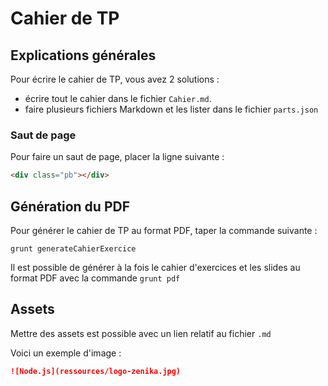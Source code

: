 # Cahier de TP

## Explications générales

Pour écrire le cahier de TP, vous avez 2 solutions :

- écrire tout le cahier dans le fichier `Cahier.md`.
- faire plusieurs fichiers Markdown et les lister dans le fichier `parts.json`

### Saut de page

Pour faire un saut de page, placer la ligne suivante :

```html
<div class="pb"></div>
```

## Génération du PDF

Pour générer le cahier de TP au format PDF, taper la commande suivante :
```
grunt generateCahierExercice
```

Il est possible de générer à la fois le cahier d'exercices et les slides au format PDF avec la commande `grunt pdf`

## Assets

Mettre des assets est possible avec un lien relatif au fichier `.md`

Voici un exemple d'image :

```markdown
![Node.js](ressources/logo-zenika.jpg)
```
